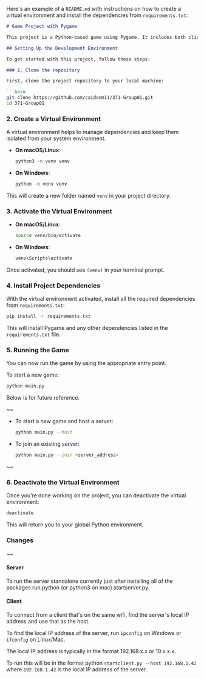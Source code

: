 Here's an example of a `README.md` with instructions on how to create a virtual environment and install the dependencies from `requirements.txt`:

```markdown
# Game Project with Pygame

This project is a Python-based game using Pygame. It includes both client-server functionality, allowing you to either host a game or join an existing server.

## Setting Up the Development Environment

To get started with this project, follow these steps:

### 1. Clone the repository

First, clone the project repository to your local machine:

```bash
git clone https://github.com/caidenm11/371-Group01.git
cd 371-Group01
```

### 2. Create a Virtual Environment

A virtual environment helps to manage dependencies and keep them isolated from your system environment.

- **On macOS/Linux**:
  ```bash
  python3 -m venv venv
  ```

- **On Windows**:
  ```bash
  python -m venv venv
  ```

This will create a new folder named `venv` in your project directory.

### 3. Activate the Virtual Environment

- **On macOS/Linux**:
  ```bash
  source venv/bin/activate
  ```

- **On Windows**:
  ```bash
  venv\Scripts\activate
  ```

Once activated, you should see `(venv)` in your terminal prompt.

### 4. Install Project Dependencies

With the virtual environment activated, install all the required dependencies from `requirements.txt`:

```bash
pip install -r requirements.txt
```

This will install Pygame and any other dependencies listed in the `requirements.txt` file.

### 5. Running the Game

You can now run the game by using the appropriate entry point.

To start a new game:
  ```bash
  python main.py
  ```

Below is for future reference.

~~
- To start a new game and host a server:
  ```bash
  python main.py --host
  ```

- To join an existing server:
  ```bash
  python main.py --join <server_address>
  ```
~~

### 6. Deactivate the Virtual Environment

Once you’re done working on the project, you can deactivate the virtual environment:

```bash
deactivate
```

This will return you to your global Python environment.




### Changes
~~

#### Server

To run the server standalone currently just after installing all of the packages run python (or python3 on mac) startserver.py.


#### Client 
  To connect from a client that's on the same wifi, find the server's local IP address and use that as the host.

  To find the local IP address of the server, run `ipconfig` on Windows or `ifconfig` on Linux/Mac.

  The local IP address is typically in the format 192.168.x.x or 10.x.x.x.

  To run this will be in the format python `startclient.py --host 192.168.1.42`
      where `192.168.1.42` is the local IP address of the server.




 